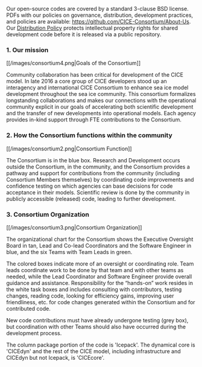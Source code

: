Our open-source codes are covered by a standard 3-clause BSD license.  PDFs with our policies on governance, distribution, development practices, and policies are available: https://github.com/CICE-Consortium/About-Us.  Our [Distribution Policy](https://github.com/CICE-Consortium/About-Us/blob/master/DistributionPolicy.pdf) protects intellectual property rights for shared development code before it is released via a public repository.

### 1. Our mission 

[[/images/consortium4.png|Goals of the Consortium]]

Community collaboration has been critical for development of the CICE model.
In late 2016 a core group of CICE developers stood up an interagency and international CICE Consortium to enhance sea ice model development throughout the sea ice community. This consortium formalizes longstanding collaborations and makes our connections with the operational community explicit in our goals of accelerating both scientific development and the transfer of new developments into operational models. Each agency provides in-kind support through FTE contributions to the Consortium.

### 2.  How the Consortium functions within the community

[[/images/consortium2.png|Consortium Function]]

The Consortium is in the blue box. Research and Development occurs outside the Consortium, in the community, and the
Consortium provides a pathway and support for contributions from the community (including Consortium Members themselves)
by coordinating code improvements and confidence testing on which agencies can base decisions for code acceptance in their models. Scientific review is done by the community in publicly accessible (released) code, leading to further development.


### 3. Consortium Organization

[[/images/consortium3.png|Consortium Organization]]


The organizational chart for the Consortium shows the Executive Oversight Board in tan, Lead and Co-lead Coordinators and the Software Engineer in blue, and the six Teams with Team Leads in green.  

The colored boxes indicate more of an oversight or coordinating role.  Team leads coordinate work to be done by that team and with other teams as needed, while the Lead Coordinator and Software Engineer provide overall guidance and assistance.  Responsibility for the “hands-on” work resides in the white task boxes and includes consulting with contributors, testing changes, reading code, looking for efficiency gains, improving user friendliness, etc. for code changes generated within the Consortium and for contributed code. 

New code contributions must have already undergone testing (grey box), but coordination with other Teams should also have occurred during the development process. 

The column package portion of the code is 'Icepack'. The dynamical core is 'CICEdyn' and the rest of the CICE model, including infrastructure and CICEdyn but not Icepack, is 'CICEcore'. 


